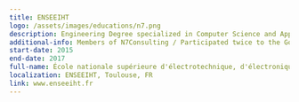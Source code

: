 ```yaml
---
title: ENSEEIHT
logo: /assets/images/educations/n7.png
description: Engineering Degree specialized in Computer Science and Applied Mathematics.
additional-info: Members of N7Consulting / Participated twice to the Google Hash Code competition. 
start-date: 2015
end-date: 2017
full-name: École nationale supérieure d'électrotechnique, d'électronique, d'informatique, d'hydraulique et des télécommunications
localization: ENSEEIHT, Toulouse, FR
link: www.enseeiht.fr
---
```

<!---
Gregoire Boiron <gregoire.boiron@gmail.com>
Copyright (c) 2018 Gregoire Boiron  All Rights Reserved.
--->
